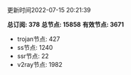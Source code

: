更新时间2022-07-15 20:21:39

**总订阅: 378**
**总节点: 15858**
**有效节点: 3671**
- trojan节点: 427
- ss节点: 1240
- ssr节点: 22
- v2ray节点: 1982
